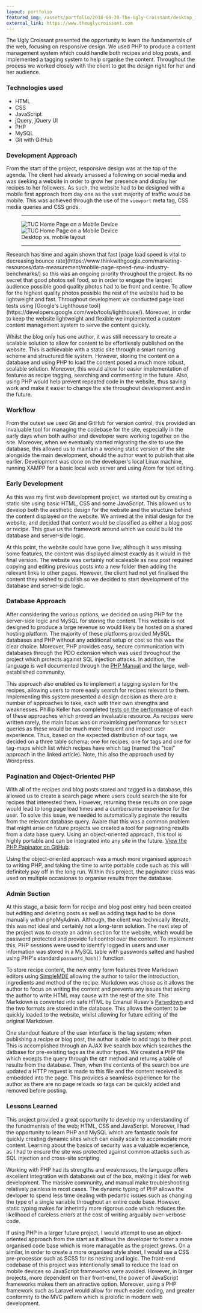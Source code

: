 ```yaml
---
layout: portfolio
featured_img: /assets/portfolio/2018-09-20-The-Ugly-Croissant/desktop_index.png
external_link: https://www.theuglycroissant.com
---
```

The Ugly Croissant presented the opportunity to learn the fundamentals of the web, focusing on responsive design. We used PHP to produce a content management system which could handle both recipes and blog posts, and implemented a tagging system to help organise the content. Throughout the process we worked closely with the client to get the design right for her and her audience.
<!--more-->

### Technologies used
* HTML
* CSS
* JavaScript
* jQuery, jQuery UI
* PHP
* MySQL
* Git with GitHub

### Development Approach

From the start of the project, responsive design was at the top of the agenda. The client had already amassed a following on social media and was seeking a website in order to grow her presence and display her recipes to her followers. As such, the website had to be designed with a mobile first approach from day one as the vast majority of traffic would be mobile. This was achieved through the use of the <code>viewport</code> meta tag, CSS media queries and CSS grids.
<figure>
    <hr class="midrule">
    <div class="side_by_side">
        <div><img src="/assets/portfolio/2018-09-20-The-Ugly-Croissant/desktop_index.png" alt="TUC Home Page on a Mobile Device"></div>
        <div><img src="/assets/portfolio/2018-09-20-The-Ugly-Croissant/mobile_index.png" alt="TUC Home Page on a Mobile Device"></div>
    </div>
    <figcaption>Desktop vs. mobile layout</figcaption>
    <hr class="midrule">
</figure>
Research has time and again shown that fast [page load speed is vital to decreasing bounce rate](https://www.thinkwithgoogle.com/marketing-resources/data-measurement/mobile-page-speed-new-industry-benchmarks/) so this was an ongoing pirority throughout the project. Its no secret that good photos sell food, so in order to engage the largest audience possible good quality photos had to be front and centre. To allow for the highest quality photos possible the rest of the website had to be lightweight and fast. Throughout development we conducted page load tests using [Google's Lighthouse tool](https://developers.google.com/web/tools/lighthouse/). Moreover, in order to keep the website lightweight and flexible we implemented a custom content management system to serve the content quickly.

Whilst the blog only has one author, it was still necessary to create a scalable solution to allow for content to be effortlessly published on the website. This is achievable with a static site through a smart naming scheme and structured file system. However, storing the content on a database and using PHP to load the content posed a much more robust, scalable solution. Moreover, this would allow for easier implementation of features as recipe tagging, searching and commenting in the future. Also, using PHP would help prevent repeated code in the website, thus saving work and make it easier to change the site throughout development and in the future.

### Workflow

From the outset we used Git and GitHub for version control, this provided an invaluable tool for managing the codebase for the site, especially in the early days when both author and developer were working together on the site. Moreover, when we eventually started migrating the site to use the database, this allowed us to maintain a working static version of the site alongside the main development, should the author want to publish that site earlier. Development was done on the developer's local Linux machine, running XAMPP for a basic local web server and using Atom for text editing.

### Early Development

As this was my first web development project, we started out by creating a static site using basic HTML, CSS and some JavaScript. This allowed us to develop both the aesthetic design for the website and the structure behind the content displayed on the website. We arrived at the initial design for the website, and decided that content would be classified as either a blog post or recipe. This gave us the framework around which we could build the database and server-side logic.

At this point, the website could have gone live; although it was missing some features, the content was displayed almost exactly as it would in the final version. The website was certainly not scaleable as new post required copying and editing previous posts into a new folder then adding the relevant links to other pages. However, the client had not yet finalised the content they wished to publish so we decided to start development of the database and server-side logic.

### Database Approach

After considering the various options, we decided on using PHP for the server-side logic and MySQL for storing the content. This website is not designed to produce a large revenue so would likely be hosted on a shared hosting platform. The majority of these platforms provided MySQL databases and PHP without any additional setup or cost so this was the clear choice. Moreover, PHP provides easy, secure communication with databases through the PDO extension which was used throughout the project which protects against SQL injection attacks. In addition, the language is well documented through the [PHP Manual](http://php.net/manual/en/index.php) and the large, well-established community.

This approach also enabled us to implement a tagging system for the recipes, allowing users to more easily search for recipes relevant to them. Implementing this system presented a design decision as there are a number of approaches to take, each with their own strengths and weaknesses. Phillip Keller has completed [tests on the performance](http://howto.philippkeller.com/2005/06/19/Tagsystems-performance-tests/) of each of these approaches which proved an invaluable resource. As recipes were written rarely, the main focus was on maximising performance for <code>SELECT</code> queries as these would be much more frequent and impact user experience. Thus, based on the expected distribution of our tags, we decided on a three table schema; one for recipes, one for tags and one for tag-maps which list which recipes have which tag (named the "toxi" approach in the linked article). Note, this also the approach used by Wordpress.

### Pagination and Object-Oriented PHP

With all of the recipes and blog posts stored and tagged in a database, this allowed us to create a search page where users could search the site for recipes that interested them. However, returning these results on one page would lead to long page load times and a cumbersome experience for the user. To solve this issue, we needed to automatically paginate the results from the relevant database query. Aware that this was a common problem that might arise on future projects we created a tool for paginating results from a data base query. Using an object-oriented approach, this tool is highly portable and can be integrated into any site in the future. [View the PHP Paginator on GitHub](https://github.com/tomchaplin/PHP_Paginator/).

Using the object-oriented approach was a much more organised approach to writing PHP, and taking the time to write portable code such as this will definitely pay off in the long run. Within this project, the paginator class was used on multiple occasionas to organise results from the database.

### Admin Section

At this stage, a basic form for recipe and blog post entry had been created but editing and deleting posts as well as adding tags had to be done manually within phpMyAdmin. Although, the client was technically literate, this was not ideal and certainly not a long-term solution. The next step of the project was to create an admin section for the website, which would be password protected and provide full control over the content. To implement this, PHP sessions were used to identify logged in users and user information was stored in a MySQL table with passwords salted and hashed using PHP's standard <code>password_hash()</code> function.

To store recipe content, the new entry form features three Markdown editors using [SimpleMDE](https://simplemde.com/) allowing the author to tailor the introduction, ingredients and method of the recipe. Markdown was chose as it allows the author to focus on writing the content and prevents any issues that asking the author to write HTML may cause with the rest of the site. This Markdown is converted into safe HTML by Emanuil Rusev's [Parsedown](www.parsedown.org) and the two formats are stored in the database. This allows the content to be quickly loaded to the website, whilst allowing for future editing of the original Markdown.

One standout feature of the user interface is the tag system; when publishing a recipe or blog post, the author is able to add tags to their post. This is accomplished through an AJAX live search box which searches the datbase for pre-existing tags as the author types. We created a PHP file which excepts the query through the <code>GET</code> method and returns a table of results from the database. Then, when the contents of the search box are updated a HTTP request is made to this file and the content received is embedded into the page. This provides a seamless experience for the author as there are no page reloads so tags can be quickly added and removed before posting.

### Lessons Learned

This project provided a great opportunity to develop my understanding of the funadmentals of the web; HTML, CSS and JavaScript. Moreover, I had the opportunity to learn PHP and MySQL which are fantastic tools for quickly creating dynamic sites which can easily scale to accomodate more content. Learning about the basics of security was a valuable experience, as I had to ensure the site was protected against common attacks such as SQL injection and cross-site scripting.

Working with PHP had its strengths and weaknesses, the language offers excellent integration with databases out of the box, making it ideal for web development. The massive community, and manual make troubleshooting relatively painless in most cases. The dynamic typing of PHP allows the devloper to spend less time dealing with pedantic issues such as changing the type of a single variable throughout an entire code base. However, static typing makes for inherintly more rigorous code which reduces the likelihood of careless errors at the cost of writing arguably over-verbose code.

If using PHP in a larger future project, I would attempt to use an object-oriented approach from the start as it allows the developer to foster a more organised code base which is more managable as the project grows. On a similar, in order to create a more organised style sheet, I would use a CSS pre-processor such as SCSS for its nesting and logic. The front-end codebase of this project was intentionally small to reduce the load on mobile devices so JavaScript frameworks were avoided. However, in larger projects, more dependent on their front-end, the power of JavaScript frameworks makes them an attractive option. Moreover, using a PHP framework such as Laravel would allow for much easier coding, and greater conformity to the MVC pattern which is prolofic in modern web development.

<!--stackedit_data:
eyJoaXN0b3J5IjpbLTg0NTMxOTQxOCwxMzMxMTUxODMyLDE1ND
UyNDMwNTQsLTE4OTczNTU4ODksMTAxMDU1NDg1NywxMTE0MzMw
ODA4LDEyMDAzNDMsOTY1ODg1MzA3LDM2NjM5NDUxMSwtMjA1OD
AxNzI1OSwtMzU1MzA3NzY3LDIwNjIyMTM3OTUsLTMxMjU5MzQy
NSwtOTEwOTk4OTQ2LC0yMDUzNjg5NjQ1LDEwNzcyNjk3OTksMT
U3NDI5MjgzNl19
-->
